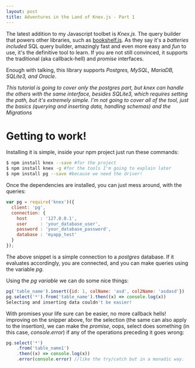 ```yaml
---
layout: post
title: Adventures in the Land of Knex.js - Part 1
---
```


The latest addition to my Javascript toolbet is *Knex.js*. The query builder that powers other libraries, such as [bookshelf.js](http://bookshelfjs.org/). As they say it's a _batteries included_ SQL query builder, amazingly fast and even more easy and *fun* to use, it's the definitive tool to learn. If you are not still convinced, it supports the traditional (aka callback-hell) and *promise* interfaces.

Enough with talking, this library supports *Postgres, MySQL, MariaDB, SQLite3, and Oracle*.

_This tutorial is going to cover only the postgres part, but knex can handle the others with the same interface, besides SQLite3, which requires setting the path, but it's extremely simple. I'm not going to cover all of the tool, just the basics (querying and inserting data, handling schemas) and the_ *Migrations*

# Getting to work!
Installing it is simple, inside your npm project just run these commands:

```bash
$ npm install knex --save #for the project
$ npm install knex -g #for the tools I'm going to explain later
$ npm install pg --save #because we need the driver!
```

Once the dependencies are installed, you can just mess around, with the queries:

```javascript
var pg = require('knex')({
  client: 'pg',
  connection: {
    host     : '127.0.0.1',
    user     : 'your_database_user',
    password : 'your_database_password',
    database : 'myapp_test'
  }
});
```

The above snippet is a simple connection to a _postgres_ database. If it evaluates accordingly, you are connected, and you can make queries using the variable _pg_.

Using the _pg variable_ we can do some nice things:

```javascript
pg('table_name').insert({id: 1, colName: 'asd', col2Name: 'asdasd'})
pg.select('*').from('table_name').then((x) => console.log(x))
Selecting and inserting data couldn't be easier!
```

With promises your life sure can be easier, no more callback hells! improving on the snipper above, for the selection (the same can also apply to the insertion), we can make the _promise_, oops, select does something (in this case, _console.error_) if any of the operations preceding it goes wrong:

```javascript
pg.select('*')
	.from('table_name1')
    .then((x) => console.log(x))
    .error(console.error) //like the try/catch but in a monadic way.
```
